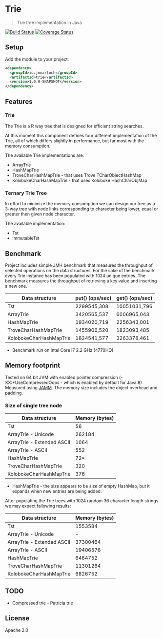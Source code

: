 # Trie

> Trie tree implementation in Java

[![Build Status](https://travis-ci.org/jmnarloch/trie.svg?branch=master)](https://travis-ci.org/jmnarloch/trie)
[![Coverage Status](https://coveralls.io/repos/jmnarloch/trie/badge.svg?branch=master&service=github)](https://coveralls.io/github/jmnarloch/trie?branch=master)

## Setup

Add the module to your project:

```xml
<dependency>
  <groupId>io.jmnarloch</groupId>
  <artifactId>trie</artifactId>
  <version>1.0.0-SNAPSHOT</version>
</dependency>
```

## Features

### Trie

The Trie is a R way tree that is designed for efficient string searches.

At this moment this component defines four different implementation of the Trie, all of which differs slightly
in performance, but far most with the memory consumption.

The available Trie implementations are:

* ArrayTrie
* HashMapTrie
* TroveCharHashMapTrie - that uses Trove TCharObjectHashMap
* KolobokeCharHashMapTrie - that uses Koloboke HashCharObjMap

### Ternary Trie Tree

In effort to minimize the memory consumption we can design our tree as a 3-way tree with node links corresponding to character
being lower, equal or greater then given node character.

The available implementation:

* Tst
* ImmutableTst

## Benchmark

Project includes simple JMH benchmark that measures the throughput of selected operations on the data structures.
For the sake of the benchmark every Trie instance has been populated with 1024 unique entries.
The benchmark measures the throughput of retrieving a key value and inserting a new one.

| Data structure          | put() (ops/sec) | get() (ops/sec) |
|-------------------------|-----------------|-----------------|
| Tst                     |   2299545,308   |  10051031,796   |
| ArrayTrie               |   3420565,537   |   6006965,043   |
| HashMapTrie             |   1934020,719   |   2256343,001   |
| TroveCharHashMapTrie    |   1455906,520   |   1823093,485   |
| KolobokeCharHashMapTrie |   1824541,577   |   3263378,461   |

* Benchmark run on Intel Core i7 2.2 GHz (4770HQ)

## Memory footprint

Tested on 64 bit JVM with enabled pointer compression (-XX:+UseCompressedOops - which is enabled by default for Java 8)
Measured using [JAMM](https://github.com/jbellis/jamm). The memory size includes the object overhead and padding.

### Size of single tree node

| Data structure             | Memory (bytes) |
|----------------------------|----------------|
| Tst                        |       56       |
| ArrayTrie - Unicode        |     262184     |
| ArrayTrie - Extended ASCII |     1064       |
| ArrayTrie - ASCII          |      552       |
| HashMapTrie                |       72*      |
| TroveCharHashMapTrie       |      320       |
| KolobokeCharHashMapTrie    |      376       |

* HashMapTrie - the size appears to be size of empty HashMap, but it expands when new entries are being added.

After populating the Trie trees with 1024 random 36 character length strings we may expect fallowing results:

| Data structure             | Memory (bytes) |
|----------------------------|----------------|
| Tst                        |     1553584    |
| ArrayTrie - Unicode        |        -       |
| ArrayTrie - Extended ASCII |    37300464    |
| ArrayTrie - ASCII          |    19406576    |
| HashMapTrie                |     6464752    |
| TroveCharHashMapTrie       |    11301264    |
| KolobokeCharHashMapTrie    |     6826752    |

## TODO

* Compressed trie - Patricia trie

## License

Apache 2.0